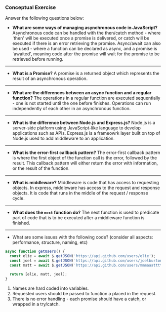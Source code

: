 ### Conceptual Exercise

Answer the following questions below:

- **What are some ways of managing asynchronous code in JavaScript?**
    Asynchronous code can be handled with the then/catch method - where 'then' will be executed once a promise is delivered, or catch will be executed if there is an error retrieving the promise. Async/await can also be used - where a function can be declared as async, and a promise is 'awaited', meaning code after the promise will wait for the promise to be retrieved before running.

----------

- **What is a Promise?**
    A promise is a returned object which represents the  result of an asynchronous operation.

----------

- **What are the differences between an async function and a regular function?**
    The operations in a regular function are executed sequentially - one is not started until the one before finishes. Operations can run independently of each other in an asynchronous function.

----------

- **What is the difference between Node.js and Express.js?**
    Node.js is a server-side platform using JavaScript-like language to develop applications such as APIs. Express.js is a frameowrk layer built on top of Node.js used to add middleware to an application.

----------

- **What is the error-first callback pattern?**
    The error-first callback pattern is where the first object of the function call is the error, followed by the result. This callback pattern will either return the error with information, or the result of the function.

----------

- **What is middleware?**
    Middleware is code that has access to requesting objects. In express, middleware has access to the request and response objects. It is code that runs in the middle of the request / response cycle.

----------

- **What does the `next` function do?**
    The next function is used to predicate part of code that is to be executed after a middleware function is finished.

----------

- What are some issues with the following code? (consider all aspects: performance, structure, naming, etc)

```js
async function getUsers() {
  const elie = await $.getJSON('https://api.github.com/users/elie');
  const joel = await $.getJSON('https://api.github.com/users/joelburton');
  const matt = await $.getJSON('https://api.github.com/users/mmmaaatttttt');

  return [elie, matt, joel];
}
```
   
1. Names are hard coded into variables.
2. Requested users should be passed to function a placed in the request.
3. There is no error handling - each promise should have a catch, or wrapped in a try/catch. 
